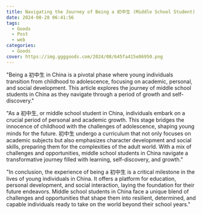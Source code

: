 ```yaml
---
title: Navigating the Journey of Being a 初中生 (Middle School Student)
date: 2024-08-28 06:41:56
tags:
  - Goods
  - Post
  - web
categories:
  - Goods
cover: https://img.ggggoods.com/2024/08/645fa415e86950.png
---
```


"Being a 初中生 in China is a pivotal phase where young individuals transition from childhood to adolescence, focusing on academic, personal, and social development. This article explores the journey of middle school students in China as they navigate through a period of growth and self-discovery."

"As a 初中生, or middle school student in China, individuals embark on a crucial period of personal and academic growth. This stage bridges the innocence of childhood with the challenges of adolescence, shaping young minds for the future. 初中生 undergo a curriculum that not only focuses on academic subjects but also emphasizes character development and social skills, preparing them for the complexities of the adult world. With a mix of challenges and opportunities, middle school students in China navigate a transformative journey filled with learning, self-discovery, and growth."

"In conclusion, the experience of being a 初中生 is a critical milestone in the lives of young individuals in China. It offers a platform for education, personal development, and social interaction, laying the foundation for their future endeavors. Middle school students in China face a unique blend of challenges and opportunities that shape them into resilient, determined, and capable individuals ready to take on the world beyond their school years."
